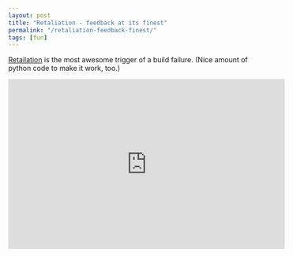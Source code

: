 ```yaml
---
layout: post
title: "Retaliation - feedback at its finest"
permalink: "/retaliation-feedback-finest/"
tags: [fun]
---
```


<a href="https://github.com/codedance/Retaliation">Retailation</a> is the most awesome trigger of a build failure. (Nice amount of python code to make it work, too.)

<iframe src="http://www.youtube.com/embed/1EGk2rvZe8A" frameborder="0" width="560" height="345"></iframe>
